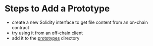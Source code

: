 
# Steps to Add a Prototype

- create a new Solidity interface to get file content from an on-chain contract 
- try using it from an off-chain client
- add it to the [prototypes](./prototypes) directory